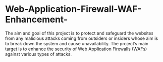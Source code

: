 # Web-Application-Firewall-WAF-Enhancement-
The aim and goal of this project is to protect and safeguard the websites from any malicious attacks coming from outsiders or insiders whose aim is to break down the system and cause unavailability. The project’s main target is to enhance the security of Web Application Firewalls (WAFs) against various types of attacks.
